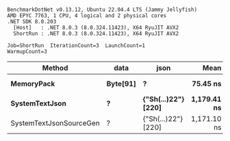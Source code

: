 ```

BenchmarkDotNet v0.13.12, Ubuntu 22.04.4 LTS (Jammy Jellyfish)
AMD EPYC 7763, 1 CPU, 4 logical and 2 physical cores
.NET SDK 8.0.203
  [Host]   : .NET 8.0.3 (8.0.324.11423), X64 RyuJIT AVX2
  ShortRun : .NET 8.0.3 (8.0.324.11423), X64 RyuJIT AVX2

Job=ShortRun  IterationCount=3  LaunchCount=1  
WarmupCount=3  

```
| Method                  | data     | json                | Mean        | Error     | StdDev   | Min         | Max         | Gen0   | Allocated |
|------------------------ |--------- |-------------------- |------------:|----------:|---------:|------------:|------------:|-------:|----------:|
| **MemoryPack**              | **Byte[91]** | **?**                   |    **75.45 ns** |  **6.609 ns** | **0.362 ns** |    **75.12 ns** |    **75.84 ns** | **0.0019** |     **168 B** |
| **SystemTextJson**          | **?**        | **{&quot;Sh(...)22&quot;} [220]** | **1,179.41 ns** | **23.782 ns** | **1.304 ns** | **1,178.56 ns** | **1,180.91 ns** | **0.0019** |     **168 B** |
| SystemTextJsonSourceGen | ?        | {&quot;Sh(...)22&quot;} [220] | 1,171.10 ns | 21.164 ns | 1.160 ns | 1,169.82 ns | 1,172.09 ns | 0.0019 |     168 B |
